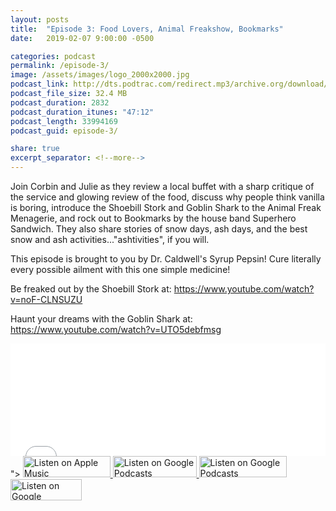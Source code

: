 ```yaml
---
layout: posts
title:  "Episode 3: Food Lovers, Animal Freakshow, Bookmarks"
date:   2019-02-07 9:00:00 -0500

categories: podcast
permalink: /episode-3/
image: /assets/images/logo_2000x2000.jpg
podcast_link: http://dts.podtrac.com/redirect.mp3/archive.org/download/paudeville-ep-3/paudeville-ep-3.mp3
podcast_file_size: 32.4 MB
podcast_duration: 2832
podcast_duration_itunes: "47:12"
podcast_length: 33994169
podcast_guid: episode-3/

share: true
excerpt_separator: <!--more-->
---
```

Join Corbin and Julie as they review a local buffet with a sharp critique of the service and glowing review of the food, discuss why people think vanilla is boring, introduce the Shoebill Stork and Goblin Shark to the Animal Freak Menagerie, and rock out to Bookmarks by the house band Superhero Sandwich. They also share stories of snow days, ash days, and the best snow and ash activities..."ashtivities", if you will.

This episode is brought to you by Dr. Caldwell's Syrup Pepsin! Cure literally every possible ailment with this one simple medicine!

Be freaked out by the Shoebill Stork at: https://www.youtube.com/watch?v=noF-CLNSUZU

Haunt your dreams with the Goblin Shark at: https://www.youtube.com/watch?v=UTO5debfmsg

<iframe scrolling="no" frameborder="0" style="width:100%;height:180px;border:0;overflow:hidden;" width="100%" height="180" src="<iframe scrolling="no" frameborder="0" 'style="width:300px;height:180px;border:0;overflow:hidden;" src="https://app.stitcher.com/splayer/f/363388"></iframe>"></iframe>

<a href="https://itunes.apple.com/us/podcast/paudeville/id1450915591">
	<img src='{{ site.url }}{{ site.baseurl }}/assets/images/US_UK_Apple_Podcasts_Listen_Badge_RGB_280x68.png' width='140px' height='34' alt='Listen on Apple Music'/>
</a>
<a href="https://play.google.com/music/m/Igre2ostm2ltqiq4sabzzrl5jcy?t=Paudeville">
	<img src='{{ site.url }}{{ site.baseurl }}/assets/images/google_podcasts_badge.png' width='134px' height='34' alt='Listen on Google Podcasts'/>
</a>
<a href="https://open.spotify.com/show/4q5RNUUtU4XFqsymP7dcTw">
	<img src='{{ site.url }}{{ site.baseurl }}/assets/images/Spotify_Listen_Badge_RGB_280x68 copy.png' width='140px' height='34' alt='Listen on Google Podcasts'/>
</a>
<a href="https://www.stitcher.com/s?fid=363388&refid=stpr">
	<img src='{{ site.url }}{{ site.baseurl }}/assets/images/Stitcher_Listen_Badge_Color_Dark_BG_114x34.png' width='114px' height='34' alt='Listen on Google Podcasts'/>
</a>